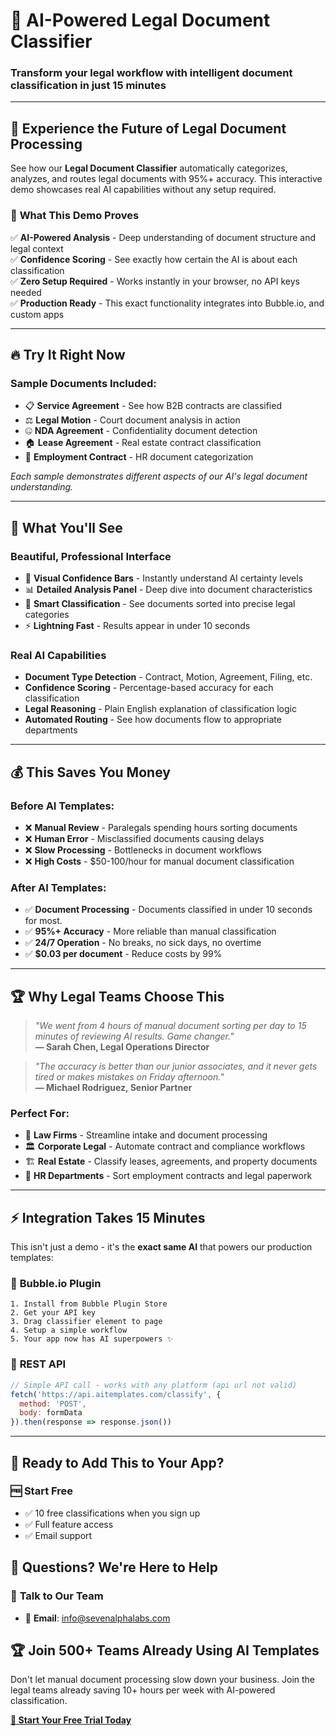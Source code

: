 # 🚀 AI-Powered Legal Document Classifier

### Transform your legal workflow with intelligent document classification in just 15 minutes

---

## 💫 **Experience the Future of Legal Document Processing**

See how our **Legal Document Classifier** automatically categorizes, analyzes, and routes legal documents with 95%+ accuracy. This interactive demo showcases real AI capabilities without any setup required.

### 🎯 **What This Demo Proves**

✅ **AI-Powered Analysis** - Deep understanding of document structure and legal context  
✅ **Confidence Scoring** - See exactly how certain the AI is about each classification  
✅ **Zero Setup Required** - Works instantly in your browser, no API keys needed  
✅ **Production Ready** - This exact functionality integrates into Bubble.io, and custom apps  

---

## 🔥 **Try It Right Now**

### Sample Documents Included:
- 📋 **Service Agreement** - See how B2B contracts are classified
- ⚖️ **Legal Motion** - Court document analysis in action  
- 🤐 **NDA Agreement** - Confidentiality document detection
- 🏠 **Lease Agreement** - Real estate contract classification
- 💼 **Employment Contract** - HR document categorization

*Each sample demonstrates different aspects of our AI's legal document understanding.*

---

## 🎨 **What You'll See**

### Beautiful, Professional Interface
- 🌈 **Visual Confidence Bars** - Instantly understand AI certainty levels
- 📊 **Detailed Analysis Panel** - Deep dive into document characteristics  
- 🎯 **Smart Classification** - See documents sorted into precise legal categories
- ⚡ **Lightning Fast** - Results appear in under 10 seconds

### Real AI Capabilities
- **Document Type Detection** - Contract, Motion, Agreement, Filing, etc.
- **Confidence Scoring** - Percentage-based accuracy for each classification
- **Legal Reasoning** - Plain English explanation of classification logic
- **Automated Routing** - See how documents flow to appropriate departments

---

## 💰 **This Saves You Money**

### Before AI Templates:
- ❌ **Manual Review** - Paralegals spending hours sorting documents
- ❌ **Human Error** - Misclassified documents causing delays  
- ❌ **Slow Processing** - Bottlenecks in document workflows
- ❌ **High Costs** - $50-100/hour for manual document classification

### After AI Templates:
- ✅ **Document Processing** - Documents classified in under 10 seconds for most.
- ✅ **95%+ Accuracy** - More reliable than manual classification
- ✅ **24/7 Operation** - No breaks, no sick days, no overtime
- ✅ **$0.03 per document** - Reduce costs by 99%

---

## 🏆 **Why Legal Teams Choose This**

> *"We went from 4 hours of manual document sorting per day to 15 minutes of reviewing AI results. Game changer."*  
> **— Sarah Chen, Legal Operations Director**

> *"The accuracy is better than our junior associates, and it never gets tired or makes mistakes on Friday afternoon."*  
> **— Michael Rodriguez, Senior Partner**

### Perfect For:
- 🏢 **Law Firms** - Streamline intake and document processing
- 🏛️ **Corporate Legal** - Automate contract and compliance workflows  
- 🏗️ **Real Estate** - Classify leases, agreements, and property documents
- 💼 **HR Departments** - Sort employment contracts and legal paperwork

---

## ⚡ **Integration Takes 15 Minutes**

This isn't just a demo - it's the **exact same AI** that powers our production templates:

### 🔌 **Bubble.io Plugin**
```
1. Install from Bubble Plugin Store
2. Get your API key  
3. Drag classifier element to page
4. Setup a simple workflow
5. Your app now has AI superpowers ✨
```

### 🔗 **REST API**
```javascript
// Simple API call - works with any platform (api url not valid)
fetch('https://api.aitemplates.com/classify', {
  method: 'POST',
  body: formData
}).then(response => response.json())
```

---

## 🎯 **Ready to Add This to Your App?**

### 🆓 **Start Free**
- ✅ 10 free classifications when you sign up
- ✅ Full feature access
- ✅ Email support


## 🤝 **Questions? We're Here to Help**

### 💬 **Talk to Our Team**
- 📧 **Email**: info@sevenalphalabs.com


## 🏆 **Join 500+ Teams Already Using AI Templates**

Don't let manual document processing slow down your business. Join the legal teams already saving 10+ hours per week with AI-powered classification.

**[🚀 Start Your Free Trial Today](https://www.aitemplates.sevenalphalabs.com/)**


## 



